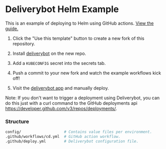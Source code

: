 # Deliverybot Helm Example

This is an example of deploying to Helm using GitHub actions.
[View the guide.](https://deliverybot.dev/docs/guides/kubernetes)

1. Click the "Use this template" button to create a new fork of this repository.

2. Install [deliverybot](https://github.com/apps/deliverybot) on the new repo.

3. Add a `KUBECONFIG` secret into the secrets tab.

4. Push a commit to your new fork and watch the example workflows kick off!

5. Visit the [deliverybot app](https://app.deliverybot.dev) and manually deploy.

Note: If you don't want to trigger a deployment using Deliverybot, you can do
this just with a curl command to the GitHub deployments api
https://developer.github.com/v3/repos/deployments/.

### Structure

```bash
config/                   # Contains value files per environment.
.github/workflows/cd.yml  # GitHub action workflow.
.github/deploy.yml        # Deliverybot configuration file.
```
